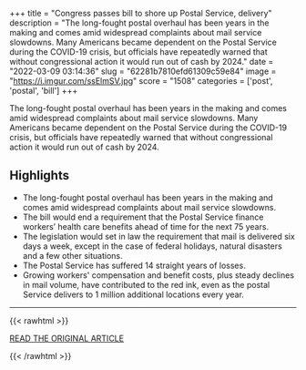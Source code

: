 +++
title = "Congress passes bill to shore up Postal Service, delivery"
description = "The long-fought postal overhaul has been years in the making and comes amid widespread complaints about mail service slowdowns. Many Americans became dependent on the Postal Service during the COVID-19 crisis, but officials have repeatedly warned that without congressional action it would run out of cash by 2024."
date = "2022-03-09 03:14:36"
slug = "62281b7810efd61309c59e84"
image = "https://i.imgur.com/ssElmSV.jpg"
score = "1508"
categories = ['post', 'postal', 'bill']
+++

The long-fought postal overhaul has been years in the making and comes amid widespread complaints about mail service slowdowns. Many Americans became dependent on the Postal Service during the COVID-19 crisis, but officials have repeatedly warned that without congressional action it would run out of cash by 2024.

## Highlights

- The long-fought postal overhaul has been years in the making and comes amid widespread complaints about mail service slowdowns.
- The bill would end a requirement that the Postal Service finance workers’ health care benefits ahead of time for the next 75 years.
- The legislation would set in law the requirement that mail is delivered six days a week, except in the case of federal holidays, natural disasters and a few other situations.
- The Postal Service has suffered 14 straight years of losses.
- Growing workers' compensation and benefit costs, plus steady declines in mail volume, have contributed to the red ink, even as the postal Service delivers to 1 million additional locations every year.

---

{{< rawhtml >}}
  <p class="article-category">
    <a target="_blank" href="https://www.wect.com/2022/03/08/congress-passes-bill-shore-up-postal-service-delivery/">READ THE ORIGINAL ARTICLE</a>
  </p>
{{< /rawhtml >}}
